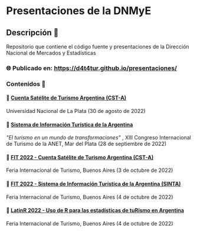 
# Presentaciones de la DNMyE

<!-- badges: start -->
<!-- badges: end -->



## Descripción 💬

Repositorio que contiene el código fuente y presentaciones de la Dirección Nacional de Mercados y Estadísticas


### 🌐 Publicado en: https://d4t4tur.github.io/presentaciones/

### Contenidos 🧪

#### 📌 [Cuenta Satélite de Turismo Argentina (CST-A) ](https://d4t4tur.github.io/presentaciones/unlp30agosto2022.html)

Universidad Nacional de La Plata (30 de agosto de 2022)


#### 📌 [Sistema de Información Turística de la Argentina](https://d4t4tur.github.io/presentaciones/mdq29Sept2022.html)

_"El turismo en un mundo de transformaciones"_ , XIII Congreso Internacional de Turismo de la ANET, Mar del Plata (28 de septiembre de 2022)


#### 📌 [FIT 2022 - Cuenta Satélite de Turismo Argentina (CST-A) ](https://d4t4tur.github.io/presentaciones/fit_CST.html)

Feria Internacional de Turismo, Buenos Aires (3 de octubre de 2022)

#### 📌 [FIT 2022 - Sistema de Información Turística de la Argentina (SINTA)](https://d4t4tur.github.io/presentaciones/SINTA_FIT2022.html)

Feria Internacional de Turismo, Buenos Aires (4 de octubre de 2022)

#### 📌 [LatinR 2022 - Uso de R para las estadísticas de tuRismo en Argentina](https://d4t4tur.github.io/presentaciones/latinr2022.html)

Feria Internacional de Turismo, Buenos Aires (4 de octubre de 2022)



